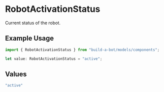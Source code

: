 # RobotActivationStatus

Current status of the robot.

## Example Usage

```typescript
import { RobotActivationStatus } from "build-a-bot/models/components";

let value: RobotActivationStatus = "active";
```

## Values

```typescript
"active"
```